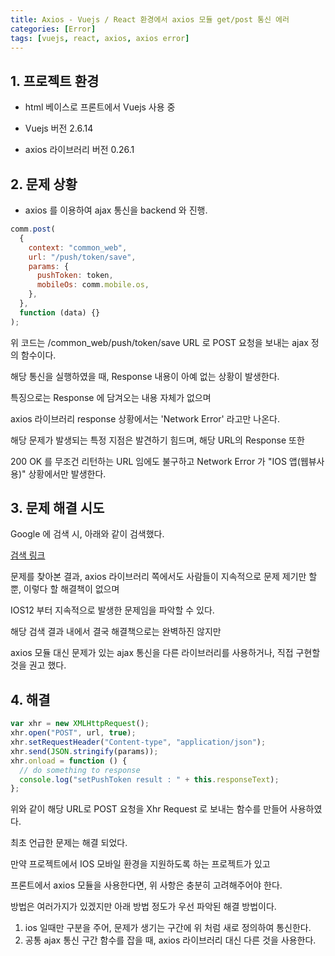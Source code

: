 ```yaml
---
title: Axios - Vuejs / React 환경에서 axios 모듈 get/post 통신 에러
categories: [Error]
tags: [vuejs, react, axios, axios error]
---
```


## 1. 프로젝트 환경

- html 베이스로 프론트에서 Vuejs 사용 중

- Vuejs 버전 2.6.14

- axios 라이브러리 버전 0.26.1

## 2. 문제 상황

- axios 를 이용하여 ajax 통신을 backend 와 진행.

```js
comm.post(
  {
    context: "common_web",
    url: "/push/token/save",
    params: {
      pushToken: token,
      mobileOs: comm.mobile.os,
    },
  },
  function (data) {}
);
```

위 코드는 /common_web/push/token/save URL 로 POST 요청을 보내는 ajax 정의 함수이다.

해당 통신을 실행하였을 때, Response 내용이 아예 없는 상황이 발생한다.

특징으로는 Response 에 담겨오는 내용 자체가 없으며

axios 라이브러리 response 상황에서는 'Network Error' 라고만 나온다.

해당 문제가 발생되는 특정 지점은 발견하기 힘드며, 해당 URL의 Response 또한

200 OK 를 무조건 리턴하는 URL 임에도 불구하고 Network Error 가 "IOS 앱(웹뷰사용)" 상황에서만 발생한다.

## 3. 문제 해결 시도

Google 에 검색 시, 아래와 같이 검색했다.

[검색 링크](https://www.google.com/search?q=ios+axios+network+error&sxsrf=APq-WBt-D8cszOHOYhKcgIny6VLfDaNitA%3A1648191976365&ei=6Gk9YqLtFdqQ1e8PvZybgA8&ved=0ahUKEwiigZfK2eD2AhVaSPUHHT3OBvAQ4dUDCA4&uact=5&oq=ios+axios+network+error&gs_lcp=Cgdnd3Mtd2l6EAMyBQgAEMsBMgYIABAFEB46BwgAEEcQsANKBAhBGABKBAhGGABQighY-AlgkgtoAXABeACAAXmIAbgDkgEDMC40mAEAoAEByAEKwAEB&sclient=gws-wiz)

문제를 찾아본 결과, axios 라이브러리 쪽에서도 사람들이 지속적으로 문제 제기만 할 뿐, 이렇다 할 해결책이 없으며

IOS12 부터 지속적으로 발생한 문제임을 파악할 수 있다.

해당 검색 결과 내에서 결국 해결책으로는 완벽하진 않지만

axios 모듈 대신 문제가 있는 ajax 통신을 다른 라이브러리를 사용하거나, 직접 구현할 것을 권고 했다.

## 4. 해결

```js
var xhr = new XMLHttpRequest();
xhr.open("POST", url, true);
xhr.setRequestHeader("Content-type", "application/json");
xhr.send(JSON.stringify(params));
xhr.onload = function () {
  // do something to response
  console.log("setPushToken result : " + this.responseText);
};
```

위와 같이 해당 URL로 POST 요청을 Xhr Request 로 보내는 함수를 만들어 사용하였다.

최초 언급한 문제는 해결 되었다.

만약 프로젝트에서 IOS 모바일 환경을 지원하도록 하는 프로젝트가 있고

프론트에서 axios 모듈을 사용한다면, 위 사항은 충분히 고려해주어야 한다.

방법은 여러가지가 있겠지만 아래 방법 정도가 우선 파악된 해결 방법이다.

1. ios 일때만 구분을 주어, 문제가 생기는 구간에 위 처럼 새로 정의하여 통신한다.
2. 공통 ajax 통신 구간 함수를 잡을 때, axios 라이브러리 대신 다른 것을 사용한다.
